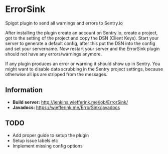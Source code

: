 # ErrorSink
Spigot plugin to send all warnings and errors to Sentry.io

After installing the plugin create an account on Sentry.io, create a project, got to the setting of the project and copy the DSN (Client Keys).
Start your server to generate a default config, after this put the DSN into the config and set your servername.
Now restart your server and the ErrorSink plugin should not have any errors/warnings anymore.

If any plugin produces an error or warning it should show up in Sentry.
You might want to disable data scrubbing in the Sentry project settings, because otherwise all ips are stripped from the messages.

## Information
* **Build server:** http://jenkins.wiefferink.me/job/ErrorSink/
* **Javadocs:** https://wiefferink.me/ErrorSink/javadocs

## TODO
- Add proper guide to setup the plugin
- Setup issue labels etc
- Implement missing config options
